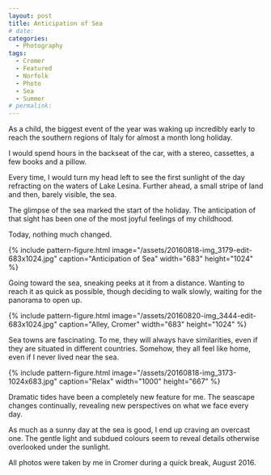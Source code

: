 ```yaml
---
layout: post
title: Anticipation of Sea
# date:
categories:
  - Photography
tags:
  - Cromer
  - Featured
  - Norfolk
  - Photo
  - Sea
  - Summer
# permalink:
---
```

As a child, the biggest event of the year was waking up incredibly early to reach the southern regions of Italy for almost a month long holiday.

<!--more-->

I would spend hours in the backseat of the car, with a stereo, cassettes, a few books and a pillow.

Every time, I would turn my head left to see the first sunlight of the day refracting on the waters of Lake Lesina. Further ahead, a small stripe of land and then, barely visible, the sea.

The glimpse of the sea marked the start of the holiday. The anticipation of that sight has been one of the most joyful feelings of my childhood.

Today, nothing much changed.

{% include pattern-figure.html image="/assets/20160818-img_3179-edit-683x1024.jpg" caption="Anticipation of Sea" width="683" height="1024" %}

Going toward the sea, sneaking peeks at it from a distance. Wanting to reach it as quick as possible, though deciding to walk slowly, waiting for the panorama to open up.

{% include pattern-figure.html image="/assets/20160820-img_3444-edit-683x1024.jpg" caption="Alley, Cromer" width="683" height="1024" %}

Sea towns are fascinating. To me, they will always have similarities, even if they are situated in different countries. Somehow, they all feel like home, even if I never lived near the sea.

{% include pattern-figure.html image="/assets/20160818-img_3173-1024x683.jpg" caption="Relax" width="1000" height="667" %}

Dramatic tides have been a completely new feature for me. The seascape changes continually, revealing new perspectives on what we face every day.

As much as a sunny day at the sea is good, I end up craving an overcast one. The gentle light and subdued colours seem to reveal details otherwise overlooked under the sunlight.

All photos were taken by me in Cromer during a quick break, August 2016.
